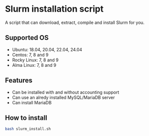 # Slurm installation script

A script that can download, extract, compile and install Slurm for you.


## Supported OS

- Ubuntu: 18.04, 20.04, 22.04, 24.04
- Centos: 7, 8 and 9
- Rocky Linux: 7, 8 and 9
- Alma Linux: 7, 8 and 9

## Features
- Can be installed with and without accounting support
- Can use an alredy installed MySQL/MariaDB server
- Can install MariaDB

## How to install

```bash
bash slurm_install.sh
```

